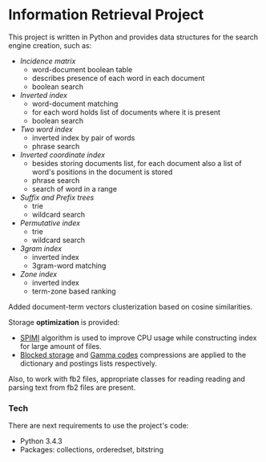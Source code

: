 # Information Retrieval Project

This project is written in Python and provides data structures for the search engine creation, such as:

  - *Incidence matrix*
    - word-document boolean table
    - describes presence of each word in each document
    - boolean search
  - *Inverted index*
    - word-document matching
    - for each word holds list of documents where it is present
    - boolean search
  - *Two word index*
    - inverted index by pair of words
    - phrase search
  - *Inverted coordinate index*
    - besides storing documents list, for each document also a list of word's positions in the document is stored
    - phrase search
    - search of word in a range
  - *Suffix and Prefix trees*
    - trie
    - wildcard search
  - *Permutative index*
    - trie
    - wildcard search
  - *3gram index*
    - inverted index
    - 3gram-word matching
  - *Zone index*
    - inverted index
    - term-zone based ranking

Added document-term vectors clusterization based on cosine similarities.

Storage **optimization** is provided:

* [SPIMI](http://nlp.stanford.edu/IR-book/html/htmledition/single-pass-in-memory-indexing-1.html) algorithm is used to improve CPU usage while constructing index for large amount of files. 
* [Blocked storage](http://nlp.stanford.edu/IR-book/html/htmledition/blocked-storage-1.html) and [Gamma codes](http://nlp.stanford.edu/IR-book/html/htmledition/gamma-codes-1.html) compressions are applied to the dictionary and postings lists respectively. 

Also, to work with fb2 files, appropriate classes for reading reading and parsing text from fb2 files are present.

### Tech

There are next requirements to use the project's code:
* Python 3.4.3
* Packages: collections, orderedset, bitstring
